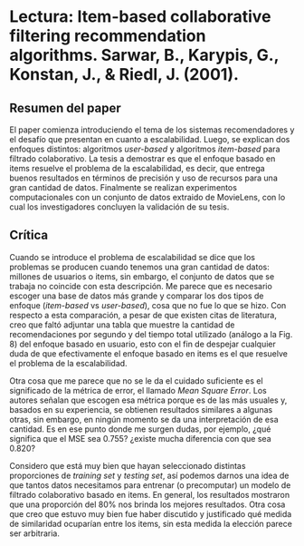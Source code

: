 # Lectura: Item-based collaborative filtering recommendation algorithms. Sarwar, B., Karypis, G., Konstan, J., & Riedl, J. (2001).

## Resumen del paper

El paper comienza introduciendo el tema de los sistemas recomendadores y el desafío que presentan en cuanto a escalabilidad. Luego, se explican dos enfoques distintos: algoritmos *user-based* y algoritmos *item-based* para filtrado colaborativo. La tesis a demostrar es que el enfoque basado en items resuelve el problema de la escalabilidad, es decir, que entrega buenos resultados en términos de precisión y uso de recursos para una gran cantidad de datos. Finalmente se realizan experimentos computacionales con un conjunto de datos extraido de MovieLens, con lo cual los investigadores concluyen la validación de su tesis.   

## Crítica

Cuando se introduce el problema de escalabilidad se dice que los problemas se producen cuando tenemos una gran cantidad de datos: millones de usuarios o items, sin embargo, el conjunto de datos que se trabaja no coincide con esta descripción. Me parece que es necesario escoger una base de datos más grande y comparar los dos tipos de enfoque (*item-based*  vs *user-based*), cosa que no fue lo que se hizo. Con respecto a esta comparación, a pesar de que existen citas de literatura, creo que faltó adjuntar una tabla que muestre la cantidad de recomendaciones por segundo y del tiempo total utilizado (análogo a la Fig. 8) del enfoque basado en usuario, esto con el fin de despejar cualquier duda de que efectivamente el enfoque basado en items es el que resuelve el problema de la escalabilidad. 

Otra cosa que me parece que no se le da el cuidado suficiente es el significado de la métrica de error, el llamado *Mean Square Error*. Los autores señalan que escogen esa métrica porque es de las más usuales y, basados en su experiencia, se obtienen resultados similares a algunas otras, sin embargo, en ningún momento se da una interpretación de esa cantidad. Es en ese punto donde me surgen dudas, por ejemplo, ¿qué significa que el MSE sea 0.755? ¿existe mucha diferencia con que sea 0.820?  


Considero que está muy bien que hayan seleccionado distintas proporciones de *training set* y *testing set*, así podemos darnos una idea de que tantos datos necesitamos para entrenar (o precomputar) un modelo de filtrado colaborativo basado en items. En general, los resultados mostraron que una proporción del 80% nos brinda los mejores resultados. Otra cosa que creo que estuvo muy bien fue haber discutido y justificado qué medida de similaridad ocuparían entre los items, sin esta medida la elección parece ser arbitraria.
